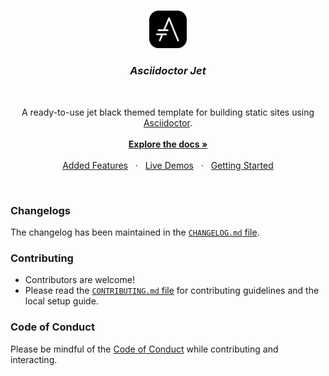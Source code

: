 <br />
<p align="center">
  <img src="./src/static/img/icon-512.png" width="12%" />
</p>

<h3 align="center"><i>Asciidoctor Jet</i></h3>
<br />

<p align="center">
  A ready-to-use jet black themed template for building static sites using <a href="https://asciidoctor.org">Asciidoctor</a>.
  <br />
  <br />
  <a href="https://harshkapadia2.github.io/asciidoctor-jet"><b>Explore the docs »</b></a>
  <br />
  <br />
  <a href="https://harshkapadia2.github.io/asciidoctor-jet/#_features">Added Features</a>
  &nbsp;&nbsp;·&nbsp;&nbsp;
  <a href="https://harshkapadia2.github.io/asciidoctor-jet/#_live_demos">Live Demos</a>
  &nbsp;&nbsp;·&nbsp;&nbsp;
  <a href="https://harshkapadia2.github.io/asciidoctor-jet/#_getting_started">Getting Started</a>
</p>
<br />

### Changelogs

The changelog has been maintained in the [`CHANGELOG.md` file](CHANGELOG.md).

### Contributing

-   Contributors are welcome!
-   Please read the [`CONTRIBUTING.md` file](CONTRIBUTING.md) for contributing guidelines and the local setup guide.

### Code of Conduct

Please be mindful of the [Code of Conduct](CODE_OF_CONDUCT.md) while contributing and interacting.
